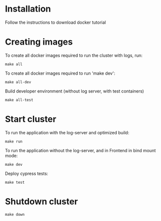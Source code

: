 # Installation
Follow the instructions to download docker tutorial

# Creating images
To create all docker images required to run the cluster with logs, run:
```
make all
```

To create all docker images required to run 'make dev':
```
make all-dev
```

Build developer environment (without log server, with test containers)
```
make all-test
```


# Start cluster
To run the application with the log-server and optimized build:
```
make run
```

To run the application without the log-server, and in Frontend in bind mount mode:
```
make dev
```

Deploy cypress tests:
```
make test
```

# Shutdown cluster

```
make down
```